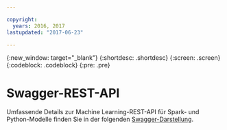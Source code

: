 ```yaml
---

copyright:
  years: 2016, 2017
lastupdated: "2017-06-23"

---
```


{:new_window: target="_blank"}
{:shortdesc: .shortdesc}
{:screen: .screen}
{:codeblock: .codeblock}
{:pre: .pre}

# Swagger-REST-API


Umfassende Details zur Machine Learning-REST-API für Spark- und Python-Modelle finden Sie
in der folgenden [Swagger-Darstellung](http://watson-ml-api.mybluemix.net/). 
